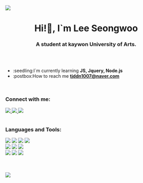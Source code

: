 <img src="https://capsule-render.vercel.app/api?type=waving&color=auto&height=200&section=header&text=안녕하세요%20저는%20이성우입니다%20🙋‍&fontSize=40&fontAlignY=40&animation=twinkling" />
<h1 align="center">Hi!👋, I`m Lee Seongwoo</h1>
<h3 align="center">A student at kaywon University of Arts.</h3>
<br>
<br>
<ul>
    <li>:seedling:I`m currently learning <b>JS, Jquery, Node.js</b></li>
    <li>:postbox:How to reach me <a href="mailto:tjddn1007@naver.com"><b>tjddn1007@naver.com</b></a></li>
</ul>
<br>
<h3><b>Connect with me:</b></h3>
<a href="https://www.instagram.com/seongwoo_1112/" type="_blank">
    <img src="https://img.shields.io/badge/instagram-E4405F?style=for-the-badge&logo=instagram&logoColor=white">
</a>
<a href="https://www.facebook.com/profile.php?id=100000812930344" type="_blank">
    <img src="https://img.shields.io/badge/facebook-1877F2?style=for-the-badge&logo=facebook&logoColor=white">
</a>
<a href="https://www.linkedin.com/in/%EC%84%B1%EC%9A%B0-%EC%9D%B4-992b7b269/" type="_blank">
    <img src="https://img.shields.io/badge/linkedin-0A66C2?style=for-the-badge&logo=linkedin&logoColor=white">
</a>
<h1></h1>
<h3><b>Languages and Tools:</b></h3>
<div ailgn="left">
    <img src="https://img.shields.io/badge/html5-E34F26?style=for-the-badge&logo=html5&logoColor=white">
    <img src="https://img.shields.io/badge/css3-1572B6?style=for-the-badge&logo=css3&logoColor=white">
    <img src="https://img.shields.io/badge/javascript-F79F1E?style=for-the-badge&logo=javascript&logoColor=white">
    <img src="https://img.shields.io/badge/jquery-0769AD?style=for-the-badge&logo=jquery&logoColor=white">
</div>
<div ailgn="left">
    <img src="https://img.shields.io/badge/react-61CAFB?style=for-the-badge&logo=react&logoColor=white">
    <img src="https://img.shields.io/badge/node.js-339933?style=for-the-badge&logo=Node.js&logoColor=white">
    <img src="https://img.shields.io/badge/visual studio code-007ACC?style=for-the-badge&logo=visual studio code&logoColor=white">
</div>
<div ailgn="left">
    <img src="https://img.shields.io/badge/github-182717?style=for-the-badge&logo=github&logoColor=white">
    <img src="https://img.shields.io/badge/git-F01032?style=for-the-badge&logo=git&logoColor=white">
    <img src="https://img.shields.io/badge/fontawesome-339AF0?style=for-the-badge&logo=fontawesome&logoColor=white">
</div>
<br><br><br>
<a href="https://hits.seeyoufarm.com"><img src="https://hits.seeyoufarm.com/api/count/incr/badge.svg?tab=repositories&url=https%3A%2F%2Fgithub.com%2FLsw96&count_bg=%23A6B2C4&title_bg=%23187FCC&icon=&icon_color=%23E7E7E7&title=VISIT&edge_flat=false"/></a>

